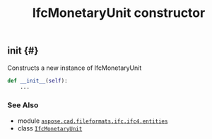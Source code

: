 ﻿---
title: IfcMonetaryUnit constructor
second_title: Aspose.CAD for Python via .NET API References
description: 
type: docs
weight: 10
url: /python-net/aspose.cad.fileformats.ifc.ifc4.entities/ifcmonetaryunit/__init__/
is_root: false
---

## __init__ {#}

Constructs a new instance of IfcMonetaryUnit



```python
def __init__(self):
    ...
```





### See Also
* module [`aspose.cad.fileformats.ifc.ifc4.entities`](../../)
* class [`IfcMonetaryUnit`](/cad/python-net/aspose.cad.fileformats.ifc.ifc4.entities/ifcmonetaryunit)
